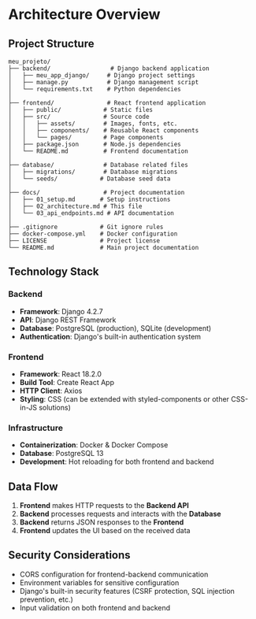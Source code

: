 # Architecture Overview

## Project Structure

```
meu_projeto/
├── backend/                 # Django backend application
│   ├── meu_app_django/     # Django project settings
│   ├── manage.py           # Django management script
│   └── requirements.txt    # Python dependencies
│
├── frontend/               # React frontend application
│   ├── public/            # Static files
│   ├── src/               # Source code
│   │   ├── assets/        # Images, fonts, etc.
│   │   ├── components/    # Reusable React components
│   │   └── pages/         # Page components
│   ├── package.json       # Node.js dependencies
│   └── README.md          # Frontend documentation
│
├── database/              # Database related files
│   ├── migrations/        # Database migrations
│   └── seeds/            # Database seed data
│
├── docs/                  # Project documentation
│   ├── 01_setup.md       # Setup instructions
│   ├── 02_architecture.md # This file
│   └── 03_api_endpoints.md # API documentation
│
├── .gitignore            # Git ignore rules
├── docker-compose.yml    # Docker configuration
├── LICENSE               # Project license
└── README.md             # Main project documentation
```

## Technology Stack

### Backend
- **Framework**: Django 4.2.7
- **API**: Django REST Framework
- **Database**: PostgreSQL (production), SQLite (development)
- **Authentication**: Django's built-in authentication system

### Frontend
- **Framework**: React 18.2.0
- **Build Tool**: Create React App
- **HTTP Client**: Axios
- **Styling**: CSS (can be extended with styled-components or other CSS-in-JS solutions)

### Infrastructure
- **Containerization**: Docker & Docker Compose
- **Database**: PostgreSQL 13
- **Development**: Hot reloading for both frontend and backend

## Data Flow

1. **Frontend** makes HTTP requests to the **Backend API**
2. **Backend** processes requests and interacts with the **Database**
3. **Backend** returns JSON responses to the **Frontend**
4. **Frontend** updates the UI based on the received data

## Security Considerations

- CORS configuration for frontend-backend communication
- Environment variables for sensitive configuration
- Django's built-in security features (CSRF protection, SQL injection prevention, etc.)
- Input validation on both frontend and backend
